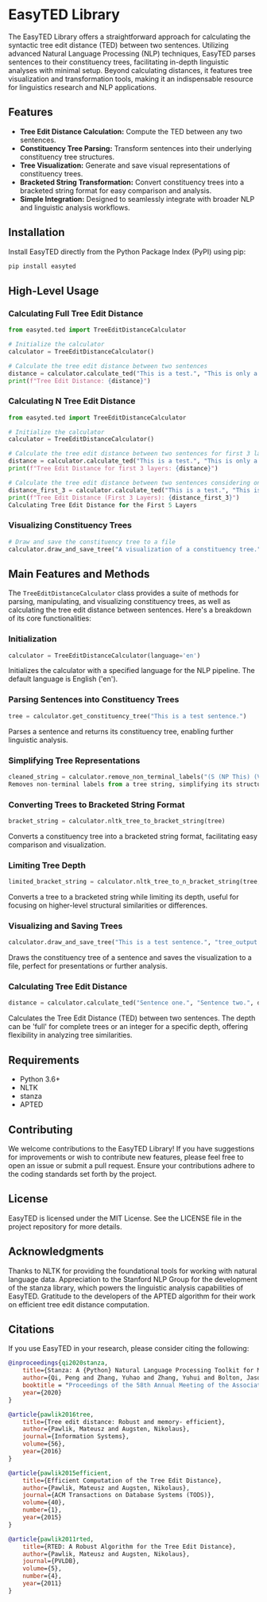 # EasyTED Library

The EasyTED Library offers a straightforward approach for calculating the syntactic tree edit distance (TED) between two sentences. Utilizing advanced Natural Language Processing (NLP) techniques, EasyTED parses sentences to their constituency trees, facilitating in-depth linguistic analyses with minimal setup. Beyond calculating distances, it features tree visualization and transformation tools, making it an indispensable resource for linguistics research and NLP applications.

## Features

- **Tree Edit Distance Calculation:** Compute the TED between any two sentences.
- **Constituency Tree Parsing:** Transform sentences into their underlying constituency tree structures.
- **Tree Visualization:** Generate and save visual representations of constituency trees.
- **Bracketed String Transformation:** Convert constituency trees into a bracketed string format for easy comparison and analysis.
- **Simple Integration:** Designed to seamlessly integrate with broader NLP and linguistic analysis workflows.

## Installation

Install EasyTED directly from the Python Package Index (PyPI) using pip:

```bash
pip install easyted
```

## High-Level Usage

### Calculating Full Tree Edit Distance
```python
from easyted.ted import TreeEditDistanceCalculator

# Initialize the calculator
calculator = TreeEditDistanceCalculator()

# Calculate the tree edit distance between two sentences
distance = calculator.calculate_ted("This is a test.", "This is only a test.")
print(f"Tree Edit Distance: {distance}")
```

### Calculating N Tree Edit Distance
```python
from easyted.ted import TreeEditDistanceCalculator

# Initialize the calculator
calculator = TreeEditDistanceCalculator()

# Calculate the tree edit distance between two sentences for first 3 layers
distance = calculator.calculate_ted("This is a test.", "This is only a test.", 3)
print(f"Tree Edit Distance for first 3 layers: {distance}")

# Calculate the tree edit distance between two sentences considering only the first 3 layers
distance_first_3 = calculator.calculate_ted("This is a test.", "This is only a test.", 3)
print(f"Tree Edit Distance (First 3 Layers): {distance_first_3}")
Calculating Tree Edit Distance for the First 5 Layers
```

### Visualizing Constituency Trees
```python
# Draw and save the constituency tree to a file
calculator.draw_and_save_tree("A visualization of a constituency tree.", "tree_visualization.ps")
```


## Main Features and Methods

The `TreeEditDistanceCalculator` class provides a suite of methods for parsing, manipulating, and visualizing constituency trees, as well as calculating the tree edit distance between sentences. Here's a breakdown of its core functionalities:

### Initialization
```python
calculator = TreeEditDistanceCalculator(language='en')
```
Initializes the calculator with a specified language for the NLP pipeline. The default language is English ('en').

### Parsing Sentences into Constituency Trees
```python
tree = calculator.get_constituency_tree("This is a test sentence.")
```
Parses a sentence and returns its constituency tree, enabling further linguistic analysis.

### Simplifying Tree Representations
```python
cleaned_string = calculator.remove_non_terminal_labels("(S (NP This) (VP is))")
Removes non-terminal labels from a tree string, simplifying its structure for comparison or analysis.
```

### Converting Trees to Bracketed String Format
```python
bracket_string = calculator.nltk_tree_to_bracket_string(tree)
```
Converts a constituency tree into a bracketed string format, facilitating easy comparison and visualization.


### Limiting Tree Depth
```python
limited_bracket_string = calculator.nltk_tree_to_n_bracket_string(tree, max_depth=3)
```
Converts a tree to a bracketed string while limiting its depth, useful for focusing on higher-level structural similarities or differences.

### Visualizing and Saving Trees
```python
calculator.draw_and_save_tree("This is a test sentence.", "tree_output.ps")
```
Draws the constituency tree of a sentence and saves the visualization to a file, perfect for presentations or further analysis.

### Calculating Tree Edit Distance
```python
distance = calculator.calculate_ted("Sentence one.", "Sentence two.", depth='full')
```
Calculates the Tree Edit Distance (TED) between two sentences. The depth can be 'full' for complete trees or an integer for a specific depth, offering flexibility in analyzing tree similarities.


## Requirements
- Python 3.6+
- NLTK
- stanza
- APTED

## Contributing

We welcome contributions to the EasyTED Library! If you have suggestions for improvements or wish to contribute new features, please feel free to open an issue or submit a pull request. Ensure your contributions adhere to the coding standards set forth by the project.

## License
EasyTED is licensed under the MIT License. See the LICENSE file in the project repository for more details.

## Acknowledgments
Thanks to NLTK for providing the foundational tools for working with natural language data.
Appreciation to the Stanford NLP Group for the development of the stanza library, which powers the linguistic analysis capabilities of EasyTED.
Gratitude to the developers of the APTED algorithm for their work on efficient tree edit distance computation.

## Citations

If you use EasyTED in your research, please consider citing the following:

```bibtex
@inproceedings{qi2020stanza,
    title={Stanza: A {Python} Natural Language Processing Toolkit for Many Human Languages},
    author={Qi, Peng and Zhang, Yuhao and Zhang, Yuhui and Bolton, Jason and Manning, Christopher D.},
    booktitle = "Proceedings of the 58th Annual Meeting of the Association for Computational Linguistics: System Demonstrations",
    year={2020}
}

@article{pawlik2016tree,
    title={Tree edit distance: Robust and memory- efficient},
    author={Pawlik, Mateusz and Augsten, Nikolaus},
    journal={Information Systems},
    volume={56},
    year={2016}
}

@article{pawlik2015efficient,
    title={Efficient Computation of the Tree Edit Distance},
    author={Pawlik, Mateusz and Augsten, Nikolaus},
    journal={ACM Transactions on Database Systems (TODS)},
    volume={40},
    number={1},
    year={2015}
}

@article{pawlik2011rted,
    title={RTED: A Robust Algorithm for the Tree Edit Distance},
    author={Pawlik, Mateusz and Augsten, Nikolaus},
    journal={PVLDB},
    volume={5},
    number={4},
    year={2011}
}
